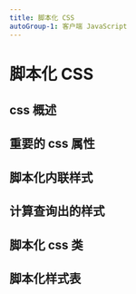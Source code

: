 ```yaml
---
title: 脚本化 CSS
autoGroup-1: 客户端 JavaScript
---
```

# 脚本化 CSS

## css 概述

## 重要的 css 属性

## 脚本化内联样式

## 计算查询出的样式

## 脚本化 css 类

## 脚本化样式表